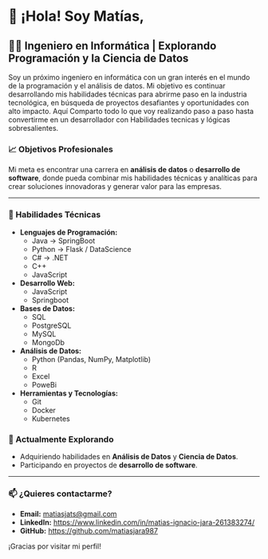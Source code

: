 # 👋 ¡Hola! Soy Matías,

## 🧑‍💻 Ingeniero en Informática | Explorando Programación y la Ciencia de Datos

Soy un próximo ingeniero en informática con un gran interés en el mundo de la programación y el análisis de datos. 
Mi objetivo es continuar desarrollando mis habilidades técnicas para abrirme paso en la industria tecnológica, en búsqueda de proyectos desafiantes y oportunidades con alto impacto.
Aquí Comparto todo lo que voy realizando paso a paso hasta convertirme en un desarrollador con Habilidades tecnicas y lógicas sobresalientes.

### 📈 Objetivos Profesionales
Mi meta es encontrar una carrera en **análisis de datos** o **desarrollo de software**, donde pueda combinar mis habilidades técnicas y analíticas para crear soluciones innovadoras y generar valor para las empresas.

---

### 🚀 Habilidades Técnicas
- **Lenguajes de Programación:** 
  - Java -> SpringBoot
  - Python -> Flask / DataScience
  -  C# -> .NET
  -  C++
  - JavaScript
- **Desarrollo Web:** 
  - JavaScript
  - Springboot
- **Bases de Datos:** 
  - SQL
  - PostgreSQL
  - MySQL
  - MongoDb
- **Análisis de Datos:**
  - Python (Pandas, NumPy, Matplotlib)
  -  R
  -  Excel
  -  PoweBi
- **Herramientas y Tecnologías:** 
  - Git
  - Docker
  - Kubernetes

### 🌱 Actualmente Explorando ###
- Adquiriendo  habilidades en **Análisis de Datos** y **Ciencia de Datos**.
- Participando en proyectos de **desarrollo de software**.
---

### 📫 ¿Quieres contactarme?
- **Email:** matiasjats@gmail.com
- **LinkedIn:** https://www.linkedin.com/in/matias-ignacio-jara-261383274/
- **GitHub:** https://github.com/matiasjara987


¡Gracias por visitar mi perfil!

<!---
matiasjara987/matiasjara987 is a ✨ special ✨ repository because its `README.md` (this file) appears on your GitHub profile.
You can click the Preview link to take a look at your changes.
--->
